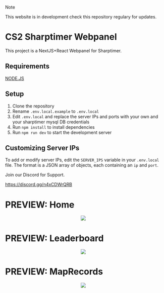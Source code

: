 > [!NOTE]
>This website is in development check this repository regulary for updates.
# CS2 Sharptimer Webpanel 

This project is a NextJS+React Webpanel for Sharptimer.
## Requirements

[NODE.JS](https://nodejs.org/en/download/package-manager/current)

## Setup

1. Clone the repository
2. Rename `.env.local.example` to `.env.local`
3. Edit `.env.local` and replace the server IPs and ports with your own and your sharptimer mysql DB credentials
4. Run `npm install` to install dependencies
5. Run `npm run dev` to start the development server

## Customizing Server IPs

To add or modify server IPs, edit the `SERVER_IPS` variable in your `.env.local` file. The format is a JSON array of objects, each containing an `ip` and `port`.


Join our Discord for Support.

https://discord.gg/n4xCDWrQRB



# PREVIEW: Home
<div align="center">
<a href="https://i.gyazo.com/5a825ff37824ede31d95ec6cc8a19624.png">
<img src="https://i.gyazo.com/5a825ff37824ede31d95ec6cc8a19624.png" />
</a>
</div>

# PREVIEW: Leaderboard

<div align="center">
<a href="https://i.gyazo.com/ba27ca9044edcb2462eb3fd6454210c7.png">
<img src="https://i.gyazo.com/ba27ca9044edcb2462eb3fd6454210c7.png" />
</a>
</div>

# PREVIEW: MapRecords

<div align="center">
<a href="https://i.gyazo.com/91ec6ff7e45226444a8ea625ffa2a69a.png">
<img src="https://i.gyazo.com/91ec6ff7e45226444a8ea625ffa2a69a.png" />
</a>
</div>

